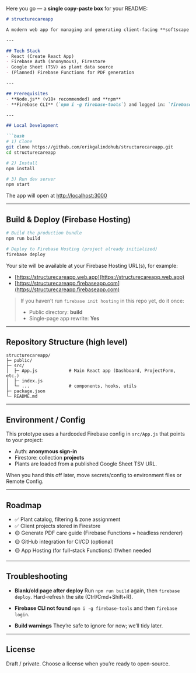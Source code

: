 Here you go — a **single copy-paste box** for your README:

````markdown
# structurecareapp

A modern web app for managing and generating client-facing **softscape care guides**.

---

## Tech Stack
- React (Create React App)
- Firebase Auth (anonymous), Firestore
- Google Sheet (TSV) as plant data source
- (Planned) Firebase Functions for PDF generation

---

## Prerequisites
- **Node.js** (v18+ recommended) and **npm**
- **Firebase CLI** (`npm i -g firebase-tools`) and logged in: `firebase login`

---

## Local Development

```bash
# 1) Clone
git clone https://github.com/erikgalindohub/structurecareapp.git
cd structurecareapp

# 2) Install
npm install

# 3) Run dev server
npm start
````

The app will open at [http://localhost:3000](http://localhost:3000)

---

## Build & Deploy (Firebase Hosting)

```bash
# Build the production bundle
npm run build

# Deploy to Firebase Hosting (project already initialized)
firebase deploy
```

Your site will be available at your Firebase Hosting URL(s), for example:

* [https://structurecareapp.web.app](https://structurecareapp.web.app)
* [https://structurecareapp.firebaseapp.com](https://structurecareapp.firebaseapp.com)

> If you haven’t run `firebase init hosting` in this repo yet, do it once:
>
> * Public directory: **build**
> * Single-page app rewrite: **Yes**

---

## Repository Structure (high level)

```
structurecareapp/
├─ public/
├─ src/
│  ├─ App.js            # Main React app (Dashboard, ProjectForm, etc.)
│  ├─ index.js
│  └─ ...               # components, hooks, utils
├─ package.json
└─ README.md
```

---

## Environment / Config

This prototype uses a hardcoded Firebase config in `src/App.js` that points to your project:

* Auth: **anonymous sign-in**
* Firestore: collection **projects**
* Plants are loaded from a published Google Sheet TSV URL.

When you hand this off later, move secrets/config to environment files or Remote Config.

---

## Roadmap

* ✅ Plant catalog, filtering & zone assignment
* ✅ Client projects stored in Firestore
* 🟡 Generate PDF care guide (Firebase Functions + headless renderer)
* 🟡 GitHub integration for CI/CD (optional)
* 🟡 App Hosting (for full-stack Functions) if/when needed

---

## Troubleshooting

* **Blank/old page after deploy**
  Run `npm run build` again, then `firebase deploy`. Hard-refresh the site (Ctrl/Cmd+Shift+R).

* **Firebase CLI not found**
  `npm i -g firebase-tools` and then `firebase login`.

* **Build warnings**
  They’re safe to ignore for now; we’ll tidy later.

---

## License

Draft / private. Choose a license when you’re ready to open-source.

```
```
